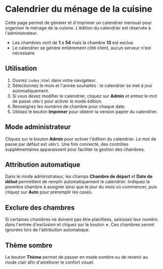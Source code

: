 # Calendrier du ménage de la cuisine

Cette page permet de générer et d'imprimer un calendrier mensuel pour organiser le ménage de la cuisine.
L'édition du calendrier est réservée à l'administrateur.

- Les chambres vont de **1** à **54** mais la chambre **13** est exclue.
- Le calendrier se génère entièrement côté client, aucun serveur n'est nécessaire.

## Utilisation

1. Ouvrez `index.html` dans votre navigateur.
2. Sélectionnez le mois et l'année souhaités : le calendrier se met à jour automatiquement.
3. Si vous devez modifier le calendrier, cliquez sur **Admin** et entrez le mot de passe `s00r1` pour activer le mode édition.
4. Renseignez les numéros de chambre pour chaque date.
5. Utilisez le bouton **Imprimer** pour obtenir la version papier du calendrier.

## Mode administrateur

Cliquez sur le bouton **Admin** pour activer l'édition du calendrier. Le mot de
passe par défaut est `s00r1`. Une fois connecté, des contrôles supplémentaires
apparaissent pour faciliter la gestion des chambres.

## Attribution automatique

Dans le mode administrateur, les champs **Chambre de départ** et **Date de
début** permettent de remplir automatiquement le calendrier. Indiquez la
première chambre à assigner ainsi que le jour du mois où commencer, puis
cliquez sur **Auto** pour préremplir les cases.

## Exclure des chambres

Si certaines chambres ne doivent pas être planifiées, saisissez leur numéro dans
l'entrée d'exclusion et cliquez sur le bouton **+**. Ces chambres seront ignorées
lors de l'attribution automatique.

## Thème sombre

Le bouton **Thème** permet de passer en mode sombre ou de revenir au mode clair
afin d'améliorer le confort visuel.
